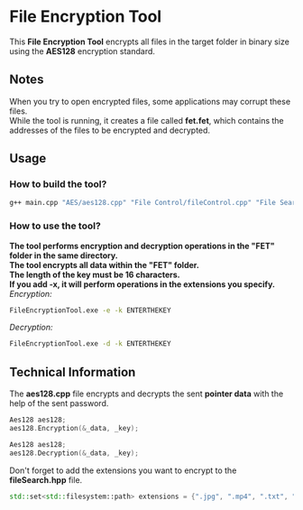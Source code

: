 # File Encryption Tool
This **File Encryption Tool** encrypts all files in the target folder in binary size using the **AES128** encryption standard.

## Notes
When you try to open encrypted files, some applications may corrupt these files.<br />
While the tool is running, it creates a file called **fet.fet**, which contains the addresses of the files to be encrypted and decrypted.

## Usage
### How to build the tool?
```cmd
g++ main.cpp "AES/aes128.cpp" "File Control/fileControl.cpp" "File Search\fileSearch.cpp" -o FileEncryptionTool.exe
```

### How to use the tool?
**The tool performs encryption and decryption operations in the "FET" folder in the same directory.**<br />
**The tool encrypts all data within the "FET" folder.**<br />
**The length of the key must be 16 characters.**<br />
**If you add -x, it will perform operations in the extensions you specify.**<br />
*Encryption:*
```cmd
FileEncryptionTool.exe -e -k ENTERTHEKEY
```
*Decryption:*
```cmd
FileEncryptionTool.exe -d -k ENTERTHEKEY
```

## Technical Information
The **aes128.cpp** file encrypts and decrypts the sent **pointer data** with the help of the sent password.
```cpp
Aes128 aes128;
aes128.Encryption(&_data, _key);
```
```cpp
Aes128 aes128;
aes128.Decryption(&_data, _key);
```
Don't forget to add the extensions you want to encrypt to the **fileSearch.hpp** file.
```cpp
std::set<std::filesystem::path> extensions = {".jpg", ".mp4", ".txt", ".par"};
```